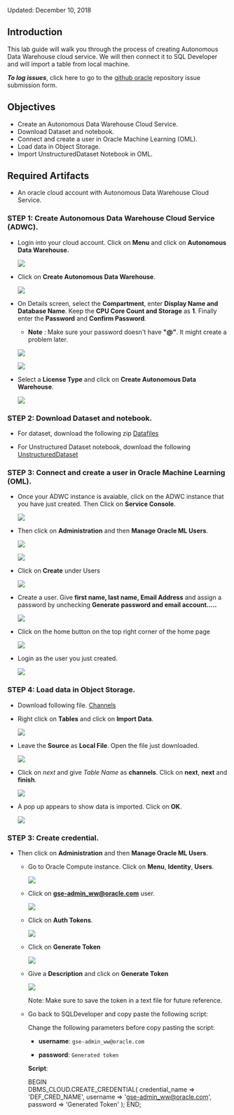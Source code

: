 Updated: December 10, 2018

## Introduction

This lab guide will walk you through the process of creating Autonomous Data Warehouse cloud service. We will then connect it to SQL Developer and will import a table from local machine.

**_To log issues_**, click here to go to the [github oracle](https://github.com/oracle/learning-library/issues/new) repository issue submission form.

## Objectives

- Create an Autonomous Data Warehouse Cloud Service.
- Download Dataset and notebook.
- Connect and create a user in Oracle Machine Learning (OML).
- Load data in Object Storage.
- Import UnstructuredDataset Notebook in OML. 


## Required Artifacts

- An oracle cloud account with Autonomous Data Warehouse Cloud Service.

### **STEP 1**: Create Autonomous Data Warehouse Cloud Service (ADWC).


- Login into your cloud account. Click on **Menu** and click on **Autonomous Data Warehouse.**

    ![](images/UnstructuredData/compute8.png)

- Click on **Create Autonomous Data Warehouse**.

    ![](images/UnstructuredData/compute9.png)

- On Details screen, select the **Compartment**, enter **Display Name and Database Name**. Keep the **CPU Core Count and Storage** as **1**. Finally enter the **Password** and **Confirm Password**.

    - **Note** : Make sure your password doesn't have **"@"**. It might create a problem later.
    
    ![](images/UnstructuredData/compute10.png)
    
    ![](images/UnstructuredData/compute10-2.png)

- Select a **License Type** and click on **Create Autonomous Data Warehouse**.
    
    ![](images/UnstructuredData/compute11.png)
    
### **STEP 2**: Download Dataset and notebook.  
    
- For dataset, download the following zip [Datafiles](images/UnstructuredData/DataFiles.zip)

- For Unstructured Dataset notebook, download the following [UnstructuredDataset](images/UnstructuredData/UnstructuredDataset.json)


### **STEP 3**: Connect and create a user in Oracle Machine Learning (OML).

- Once your ADWC instance is avaiable, click on the ADWC instance that you have just created. Then Click on **Service Console**. 

    ![](images/UnstructuredData/serviceconsole.png)

- Then click on **Administration** and then **Manage Oracle ML Users**.

    ![](images/UnstructuredData/administration.png)
    
    ![](images/UnstructuredData/managemlusers.png)
    
- Click on **Create** under Users

    ![](images/UnstructuredData/createomluser.png)

- Create a user. Give **first name, last name, Email Address** and assign a password by unchecking **Generate password and email account.....**
    
    ![](images/UnstructuredData/createuser.png)

- Click on the home button on the top right corner of the home page 

    ![](images/UnstructuredData/homeoml.png)

- Login as the user you just created. 

    ![](images/UnstructuredData/loginoml.png)
    


### **STEP 4**: Load data in Object Storage. 

- Download following file. [Channels](images/UnstructuredData/channels.csv) 

- Right click on **Tables** and click on **Import Data**. 

    ![](images/UnstructuredData/compute39.png)

- Leave the **Source** as **Local File**. Open the file just downloaded. 

    ![](images/UnstructuredData/compute40.png)    
    
- Click on *next* and give *Table Name* as **channels**. Click on **next**, **next** and **finish**.

    ![](images/UnstructuredData/compute41.png)  
    
- A pop up appears to show data is imported. Click on **OK**.

    ![](images/UnstructuredData/compute42.png)  

### **STEP 3**: Create credential.
  
- Then click on **Administration** and then **Manage Oracle ML Users**.
    
    - Go to Oracle Compute instance. Click on **Menu**, **Identity**, **Users**.
    
        ![](images/UnstructuredData/compute34.png)
        
    - Click on **gse-admin_ww@oracle.com** user.
    
        ![](images/UnstructuredData/compute35.png)
    
    - Click on **Auth Tokens**. 
    
        ![](images/UnstructuredData/compute36.png)  
     
    - Click on **Generate Token**  
     
        ![](images/UnstructuredData/compute37.png)
        
    - Give a **Description** and click on **Generate Token**
    
        ![](images/UnstructuredData/compute38.png)
    
        Note:  Make sure to save the token in a text file for future reference. 
      
    - Go back to SQLDeveloper and copy paste the following script:
    
      Change the following parameters before copy pasting the script: 
      
      - **username**: `gse-admin_ww@oracle.com`
    
      - **password**: `Generated token`
      
      **Script**: 
      
        BEGIN      
            DBMS_CLOUD.CREATE_CREDENTIAL(
            credential_name => 'DEF_CRED_NAME',
            username => 'gse-admin_ww@oracle.com',
            password => 'Generated Token'
            );
            END;